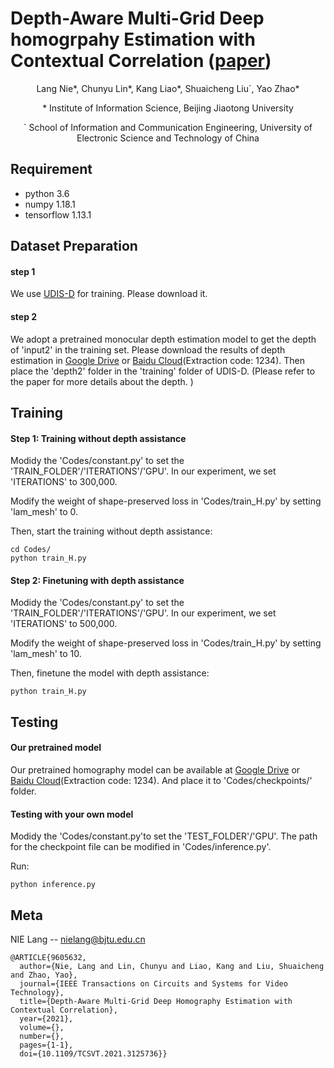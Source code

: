 # Depth-Aware Multi-Grid Deep homogrpahy Estimation with Contextual Correlation ([paper](https://arxiv.org/pdf/2107.02524.pdf))
<p align="center">Lang Nie*, Chunyu Lin*, Kang Liao*, Shuaicheng Liu`, Yao Zhao*</p>
<p align="center">* Institute of Information Science, Beijing Jiaotong University</p>
<p align="center">` School of Information and Communication Engineering, University of Electronic Science and Technology of China</p>

## Requirement
* python 3.6
* numpy 1.18.1
* tensorflow 1.13.1

## Dataset Preparation
#### step 1
We use [UDIS-D](https://github.com/nie-lang/UnsupervisedDeepImageStitching) for training. Please download it.
#### step 2
We adopt a pretrained monocular depth estimation model to get the depth of 'input2' in the training set. Please download the results of depth estimation in [Google Drive](https://drive.google.com/file/d/1UTDIpNpl5te8RaO_Zt22bxYjNMLwl5ql/view?usp=sharing) or [Baidu Cloud](https://pan.baidu.com/s/16u2qyYRw6ciMuZz9hrdLoA)(Extraction code: 1234). Then place the 'depth2' folder in the 'training' folder of UDIS-D. (Please refer to the paper for more details about the depth. )

## Training
#### Step 1: Training without depth assistance
Modidy the 'Codes/constant.py' to set the 'TRAIN_FOLDER'/'ITERATIONS'/'GPU'. In our experiment, we set 'ITERATIONS' to 300,000.

Modify the weight of shape-preserved loss in 'Codes/train_H.py' by setting 'lam_mesh' to 0.

Then, start the training without depth assistance:
```
cd Codes/
python train_H.py
```
#### Step 2: Finetuning with depth assistance
Modidy the 'Codes/constant.py' to set the 'TRAIN_FOLDER'/'ITERATIONS'/'GPU'. In our experiment, we set 'ITERATIONS' to 500,000.

Modify the weight of shape-preserved loss in 'Codes/train_H.py' by setting 'lam_mesh' to 10.

Then, finetune the model with depth assistance:
```
python train_H.py
```

## Testing
#### Our pretrained model
Our pretrained homography model can be available at [Google Drive](https://drive.google.com/drive/folders/1UO0_rttHDANPXX4eY4vizV99spWcqNod?usp=sharing) or [Baidu Cloud](https://pan.baidu.com/s/1cvrPjAfqBozkmU5XiSiJzA)(Extraction code: 1234). And place it to 'Codes/checkpoints/' folder.
#### Testing with your own model
Modidy the 'Codes/constant.py'to set the 'TEST_FOLDER'/'GPU'. The path for the checkpoint file can be modified in 'Codes/inference.py'.

Run:
```
python inference.py
```


## Meta
NIE Lang -- nielang@bjtu.edu.cn
```
@ARTICLE{9605632,
  author={Nie, Lang and Lin, Chunyu and Liao, Kang and Liu, Shuaicheng and Zhao, Yao},
  journal={IEEE Transactions on Circuits and Systems for Video Technology}, 
  title={Depth-Aware Multi-Grid Deep Homography Estimation with Contextual Correlation}, 
  year={2021},
  volume={},
  number={},
  pages={1-1},
  doi={10.1109/TCSVT.2021.3125736}}
```
